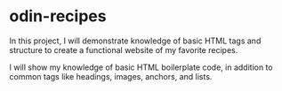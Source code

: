 # odin-recipes
In this project, I will demonstrate knowledge of basic HTML tags and structure to create a functional website of my favorite recipes.

I will show my knowledge of basic HTML boilerplate code, in addition to common tags like headings, images, anchors, and lists.